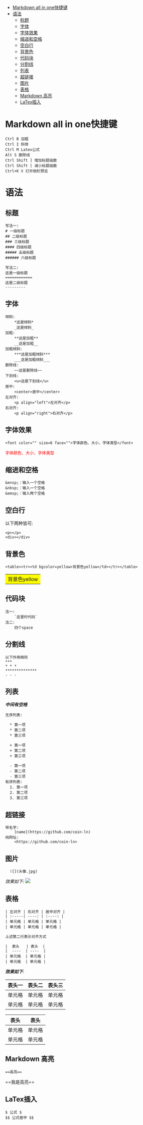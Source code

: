 - [Markdown all in one快捷键](#markdown-all-in-one快捷键)
- [语法](#语法)
  - [标题](#标题)
  - [字体](#字体)
  - [字体效果](#字体效果)
  - [缩进和空格](#缩进和空格)
  - [空白行](#空白行)
  - [背景色](#背景色)
  - [代码块](#代码块)
  - [分割线](#分割线)
  - [列表](#列表)
  - [超链接](#超链接)
  - [图片](#图片)
  - [表格](#表格)
  - [Markdown 高亮](#markdown-高亮)
  - [LaTex插入](#latex插入)

# Markdown all in one快捷键
    Ctrl B 加粗 
    Ctrl I 斜体 
    Ctrl M Latex公式
    Alt S 删除线
    Ctrl Shift ] 增加标题级数
    Ctrl Shift [ 减小标题级数
    Ctrl+K V 打开侧栏预览
# 语法
## 标题
    写法一:
    # 一级标题
    ## 二级标题
    ### 三级标题
    #### 四级标题
    ##### 五级标题
    ###### 六级标题

    写法二:
    这是一级标题
    ============
    这是二级标题
    ---------

## 字体
    倾斜:
        *这是倾斜*
        _这是倾斜_
    加粗:
        **这是加粗**
        __这是加粗__
    加粗倾斜:
        ***这是加粗倾斜***
        ___这是加粗倾斜___
    删除线:
        ~~这是删除线~~
    下划线:
        <u>这是下划线</u>
    居中:
        <center>居中</center>
    左对齐:
        <p align="left">左对齐</p>
    右对齐:
        <p align="right">右对齐</p>

## 字体效果
    <font color="" size=6 face="">字体颜色、大小、字体类型</font>
<font color="red" size=2 face="宋体">字体颜色、大小、字体类型</font>

## 缩进和空格
    &ensp;：输入一个空格
    &nbsp;：输入一个空格
    &emsp;：输入两个空格

## 空白行
以下两种皆可:

    <p></p>
    <div></div> 

## 背景色
    <table><tr><td bgcolor=yellow>背景色yellow</td></tr></table>
<table><tr><td bgcolor=yellow>背景色yellow</td></tr></table>


## 代码块
    法一:
        `这里时代码`
    法二:
        四个space
## 分割线
    以下作用相同
    ***
    * * *
    **************
    - - -
## 列表
***中间有空格*** 

    无序列表:

      * 第一项
      * 第二项
      * 第三项
  
      + 第一项
      + 第二项
      + 第三项
      
      - 第一项
      - 第二项
      - 第三项
    有序列表:
      1. 第一项
      2. 第二项
      3. 第三项
## 超链接
    带名字:
        [name](https://github.com/coin-ln)
    纯网址:
        <https://github.com/coin-ln>
## 图片
      ![](头像.jpg)
*效果如下*:
![](头像.jpg)
## 表格
    | 左对齐 | 右对齐 | 居中对齐 |  
    | :-----| ----: | :----: |
    | 单元格 | 单元格 | 单元格 |
    | 单元格 | 单元格 | 单元格 |

    上述第二行表示对齐方式

    |  表头   | 表头  |
    |  ----  | ----  |
    | 单元格  | 单元格 |
    | 单元格  | 单元格 |

***效果如下***: 

| 表头一 | 表头二 | 表头三 |  
| :-----| ----: | :----: |
| 单元格 | 单元格 | 单元格 |
| 单元格 | 单元格 | 单元格 |

|  表头   | 表头  |
|  ----  | ----  |
| 单元格  | 单元格 |
| 单元格  | 单元格 |
## Markdown 高亮
    ==高亮==
==我是高亮==
## LaTex插入
    $ 公式 $
    $$ 公式居中 $$
